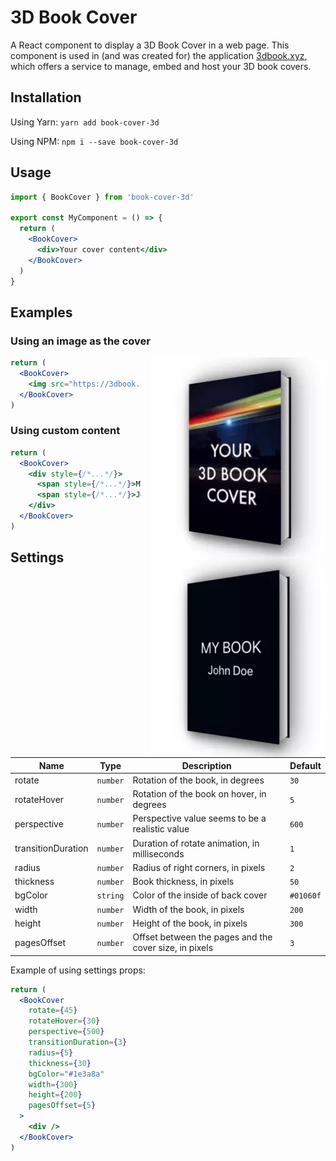 # 3D Book Cover

A React component to display a 3D Book Cover in a web page. This component
is used in (and was created for) the application [3dbook.xyz](https://3dbook.xyz),
which offers a service to manage, embed and host your 3D book covers.

## Installation

Using Yarn: `yarn add book-cover-3d`

Using NPM: `npm i --save book-cover-3d`

## Usage

```jsx
import { BookCover } from 'book-cover-3d'

export const MyComponent = () => {
  return (
    <BookCover>
      <div>Your cover content</div>
    </BookCover>
  )
}
```

## Examples

### Using an image as the cover

<img src="images/book-image.webp" style="float: right; margin-left: 1em">

```jsx
return (
  <BookCover>
    <img src="https://3dbook.xyz/demo-book.png" />
  </BookCover>
)
```

### Using custom content

<img src="images/book-custom-content.webp" style="float: right; margin-left: 1em">

```jsx
return (
  <BookCover>
    <div style={/*...*/}>
      <span style={/*...*/}>MY BOOK</span>
      <span style={/*...*/}>John Doe</span>
    </div>
  </BookCover>
)
```

## Settings

| Name               | Type     | Description                                            | Default   |
| ------------------ | -------- | ------------------------------------------------------ | --------- |
| rotate             | `number` | Rotation of the book, in degrees                       | `30`      |
| rotateHover        | `number` | Rotation of the book on hover, in degrees              | `5`       |
| perspective        | `number` | Perspective value seems to be a realistic value        | `600`     |
| transitionDuration | `number` | Duration of rotate animation, in milliseconds          | `1`       |
| radius             | `number` | Radius of right corners, in pixels                     | `2`       |
| thickness          | `number` | Book thickness, in pixels                              | `50`      |
| bgColor            | `string` | Color of the inside of back cover                      | `#01060f` |
| width              | `number` | Width of the book, in pixels                           | `200`     |
| height             | `number` | Height of the book, in pixels                          | `300`     |
| pagesOffset        | `number` | Offset between the pages and the cover size, in pixels | `3`       |

Example of using settings props:

```jsx
return (
  <BookCover
    rotate={45}
    rotateHover={30}
    perspective={500}
    transitionDuration={3}
    radius={5}
    thickness={30}
    bgColor="#1e3a8a"
    width={300}
    height={200}
    pagesOffset={5}
  >
    <div />
  </BookCover>
)
```
